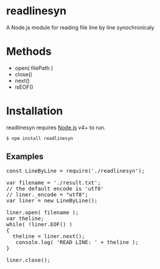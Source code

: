 # readlinesyn
A Node.js module for reading file line by line synochronicaly   


# Methods
  - open( filePath ) 
  - close()
  - next()
  - isEOF()

# Installation

readlinesyn requires [Node.js](https://nodejs.org/) v4+ to run.

```
$ npm install readlinesyn
```  


## Examples
<pre>
const LineByLine = require('./readlinesyn');   
  
var filename = './result.txt';  
// the default encode is 'utf8'
// liner._encode = "utf8";
var liner = new LineByLine();  
  
liner.open( filename );   
var theline;  
while( !liner.EOF() )  
{  
  theline = liner.next();  
   console.log( 'READ LINE: ' + theline );  
}  
  
liner.close();  
<pre>
